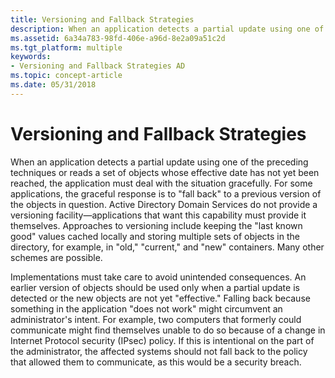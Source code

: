 ```yaml
---
title: Versioning and Fallback Strategies
description: When an application detects a partial update using one of the preceding techniques or reads a set of objects whose effective date has not yet been reached, the application must deal with the situation gracefully.
ms.assetid: 6a34a783-98fd-406e-a96d-8e2a09a51c2d
ms.tgt_platform: multiple
keywords:
- Versioning and Fallback Strategies AD
ms.topic: concept-article
ms.date: 05/31/2018
---
```


# Versioning and Fallback Strategies

When an application detects a partial update using one of the preceding techniques or reads a set of objects whose effective date has not yet been reached, the application must deal with the situation gracefully. For some applications, the graceful response is to "fall back" to a previous version of the objects in question. Active Directory Domain Services do not provide a versioning facility—applications that want this capability must provide it themselves. Approaches to versioning include keeping the "last known good" values cached locally and storing multiple sets of objects in the directory, for example, in "old," "current," and "new" containers. Many other schemes are possible.

Implementations must take care to avoid unintended consequences. An earlier version of objects should be used only when a partial update is detected or the new objects are not yet "effective." Falling back because something in the application "does not work" might circumvent an administrator's intent. For example, two computers that formerly could communicate might find themselves unable to do so because of a change in Internet Protocol security (IPsec) policy. If this is intentional on the part of the administrator, the affected systems should not fall back to the policy that allowed them to communicate, as this would be a security breach.

 

 




